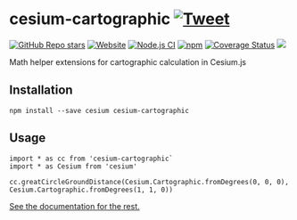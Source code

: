 # cesium-cartographic [![Tweet](https://img.shields.io/twitter/url/http/shields.io.svg?style=social)](https://twitter.com/intent/tweet?text=Meet%20this%20awesome%20library&url=https://github.com/nicolas-van/cesium-cartographic&via=nicolasvanhoren&hashtags=cesium)

[![GitHub Repo stars](https://img.shields.io/github/stars/nicolas-van/cesium-cartographic?style=social)](https://github.com/nicolas-van/cesium-cartographic) [![Website](https://img.shields.io/website.svg?url=http%3A%2F%2Fnicolas-van.github.io%2Fcesium-cartographic)](https://nicolas-van.github.io/cesium-cartographic)
[![Node.js CI](https://github.com/nicolas-van/cesium-cartographic/workflows/Node.js%20CI/badge.svg)](https://github.com/nicolas-van/cesium-cartographic/actions) [![npm](https://img.shields.io/npm/v/cesium-cartographic)](https://www.npmjs.com/package/cesium-cartographic) [![Coverage Status](https://coveralls.io/repos/github/nicolas-van/cesium-cartographic/badge.svg?branch=main)](https://coveralls.io/github/nicolas-van/cesium-cartographic?branch=main) [![](https://data.jsdelivr.com/v1/package/npm/cesium-cartographic/badge)](https://www.jsdelivr.com/package/npm/cesium-cartographic)

Math helper extensions for cartographic calculation in Cesium.js

## Installation

```
npm install --save cesium cesium-cartographic
```

## Usage

```
import * as cc from 'cesium-cartographic`
import * as Cesium from 'cesium'

cc.greatCircleGroundDistance(Cesium.Cartographic.fromDegrees(0, 0, 0), Cesium.Cartographic.fromDegrees(1, 1, 0))
```

[See the documentation for the rest.](https://nicolas-van.github.io/cesium-cartographic/)
